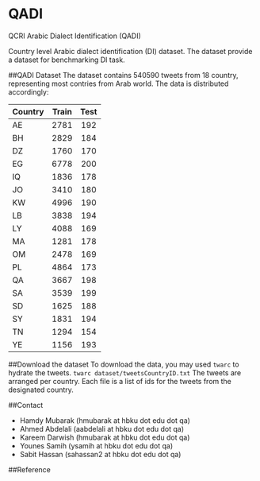 # QADI
QCRI Arabic Dialect Identification (QADI)

Country level Arabic dialect identification (DI) dataset.
The dataset provide a dataset for benchmarking DI task.

##QADI Dataset
The dataset contains 540590 tweets from 18 country, representing most contries from Arab world.
The data is distributed accordingly:


| Country  | Train | Test|
|:-------|:-----:|:-----:|
| AE | 2781 | 192 |
| BH | 2829 | 184 |
| DZ | 1760 | 170 |
| EG | 6778 | 200 |
| IQ | 1836 | 178 |
| JO | 3410 | 180 |
| KW | 4996 | 190 |
| LB | 3838 | 194 |
| LY | 4088 | 169 |
| MA | 1281 | 178 |
| OM | 2478 | 169 |
| PL | 4864 | 173 |
| QA | 3667 | 198 |
| SA | 3539 | 199 |
| SD | 1625 | 188 |
| SY | 1831 | 194 |
| TN | 1294 | 154 |
| YE | 1156 | 193 |


##Download the dataset
To download the data, you may used `twarc` to hydrate the tweets. 
`twarc dataset/tweetsCountryID.txt`
The tweets are arranged per country. Each file is a list of ids for the tweets from the designated country.
 

##Contact

* Hamdy Mubarak (hmubarak at hbku dot edu dot qa)
* Ahmed Abdelali (aabdelali at hbku dot edu dot qa)
* Kareem Darwish (hmubarak at hbku dot edu dot qa)
* Younes Samih (ysamih at hbku dot edu dot qa)
* Sabit Hassan (sahassan2 at hbku dot edu dot qa)

##Reference

